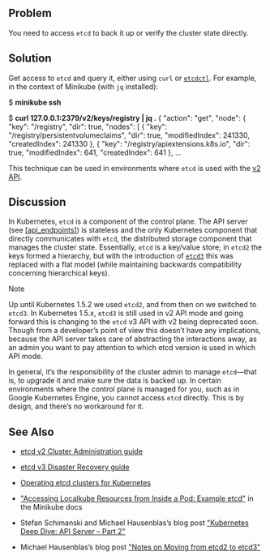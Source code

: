 ## Problem

You need to access `etcd` to back it up or verify the cluster state directly.

## Solution

Get access to `etcd` and query it, either using `curl` or [`etcdctl`](https://github.com/coreos/etcd/tree/master/etcdctl). For example, in the context of Minikube (with `jq` installed):

$ **minikube ssh**

$ **curl 127.0.0.1:2379/v2/keys/registry | jq .**
{
  "action": "get",
  "node": {
    "key": "/registry",
    "dir": true,
    "nodes": \[
      {
        "key": "/registry/persistentvolumeclaims",
        "dir": true,
        "modifiedIndex": 241330,
        "createdIndex": 241330
      },
      {
        "key": "/registry/apiextensions.k8s.io",
        "dir": true,
        "modifiedIndex": 641,
        "createdIndex": 641
      },
...

This technique can be used in environments where `etcd` is used with the [v2 API](https://coreos.com/etcd/docs/latest/v2/README.html).

## Discussion

In Kubernetes, `etcd` is a component of the control plane. The API server (see [\[api\_endpoints\]](#api_endpoints)) is stateless and the only Kubernetes component that directly communicates with `etcd`, the distributed storage component that manages the cluster state. Essentially, `etcd` is a key/value store; in `etcd2` the keys formed a hierarchy, but with the introduction of [`etcd3`](https://coreos.com/blog/etcd3-a-new-etcd.html) this was replaced with a flat model (while maintaining backwards compatibility concerning hierarchical keys).

Note

Up until Kubernetes 1.5.2 we used `etcd2`, and from then on we switched to `etcd3`. In Kubernetes 1.5.x, `etcd3` is still used in v2 API mode and going forward this is changing to the `etcd` v3 API with v2 being deprecated soon. Though from a developer’s point of view this doesn’t have any implications, because the API server takes care of abstracting the interactions away, as an admin you want to pay attention to which etcd version is used in which API mode.

In general, it’s the responsibility of the cluster admin to manage `etcd`—that is, to upgrade it and make sure the data is backed up. In certain environments where the control plane is managed for you, such as in Google Kubernetes Engine, you cannot access `etcd` directly. This is by design, and there’s no workaround for it.

## See Also

*   [etcd v2 Cluster Administration guide](https://coreos.com/etcd/docs/latest/v2/admin_guide.html)
    
*   [etcd v3 Disaster Recovery guide](https://coreos.com/etcd/docs/latest/op-guide/recovery.html)
    
*   [Operating etcd clusters for Kubernetes](https://kubernetes.io/docs/tasks/administer-cluster/configure-upgrade-etcd/)
    
*   ["Accessing Localkube Resources from Inside a Pod: Example etcd"](https://github.com/kubernetes/minikube/blob/master/docs/accessing_etcd.md) in the Minikube docs
    
*   Stefan Schimanski and Michael Hausenblas’s blog post ["Kubernetes Deep Dive: API Server – Part 2"](https://blog.openshift.com/kubernetes-deep-dive-api-server-part-2/)
    
*   Michael Hausenblas’s blog post ["Notes on Moving from etcd2 to etcd3"](https://hackernoon.com/notes-on-moving-from-etcd2-to-etcd3-dedb26057b90)